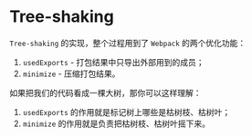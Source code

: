 # Tree-shaking
`Tree-shaking` 的实现，整个过程用到了 `Webpack` 的两个优化功能：

1. `usedExports` - 打包结果中只导出外部用到的成员；
2. `minimize` - 压缩打包结果。

如果把我们的代码看成一棵大树，那你可以这样理解：
1. `usedExports` 的作用就是标记树上哪些是枯树枝、枯树叶；
2. `minimize` 的作用就是负责把枯树枝、枯树叶摇下来。